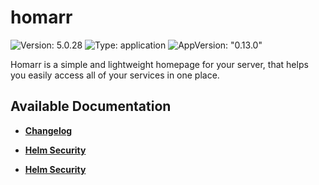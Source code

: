 # homarr

![Version: 5.0.28](https://img.shields.io/badge/Version-5.0.28-informational?style=flat-square) ![Type: application](https://img.shields.io/badge/Type-application-informational?style=flat-square) ![AppVersion: "0.13.0"](https://img.shields.io/badge/AppVersion-"0.13.0"-informational?style=flat-square)

Homarr is a simple and lightweight homepage for your server, that helps you easily access all of your services in one place.

## Available Documentation

- [**Changelog**](CHANGELOG)

- [**Helm Security**](container-security)

- [**Helm Security**](helm-security)

